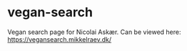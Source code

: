 # vegan-search
Vegan search page for Nicolai Askær.
Can be viewed here:
https://vegansearch.mikkelraev.dk/
